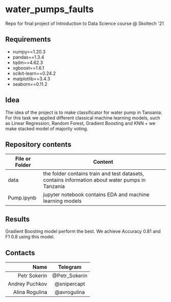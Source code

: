 # water_pumps_faults
Repo for final project of Introduction to Data Science course @ Skoltech '21

## Requirements
- numpy==1.20.3
- pandas==1.3.4
- tqdm==4.62.3
- xgboost==1.6.1
- scikit-learn==0.24.2
- matplotlib==3.4.3
- seaborn==0.11.2

## Idea

The idea of the project is to make classificator for water pump in Tansania. For this task we applied different classical machine learning models, such as Linear Regression, Random Forest, Gradient Boosting and KNN + we make stacked model of majority voting.

## Repository contents

| File or Folder | Content |
| --- | --- |
| data | the folder contains train and test datasets, contains information about water pumps in Tanzania |
| Pump.ipynb | jupyter notebook contains EDA and machine learning models|

## Results

Gradient Boosting model perform the best. We achieve Accuracy 0.81 and F1 0.8 using this model.

## Contacts

| **Name** | **Telegram** |
|----:|:----------:|
| Petr Sokerin | @Petr_Sokerin |
| Andrey Puchkov | @snipercapt |
| Alina Rogulina | @avrogulina |

